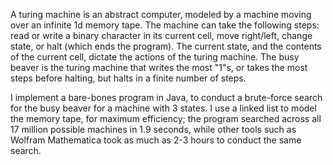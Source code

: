A turing machine is an abstract computer, modeled by a machine moving over an infinite 1d memory tape. The machine
can take the following steps: read or write a binary character in its current cell, move right/left, change state, 
or halt (which ends the program). The current state, and the contents of the current cell, dictate the actions of the
turing machine. The busy beaver is the turing machine that writes the most "1"s, or takes the most steps before 
halting, but halts in a finite number of steps. 

I implement a bare-bones program in Java, to conduct a brute-force search for the busy beaver for a machine with 3
states. I use a linked list to model the memory tape, for maximum efficiency; the program searched across all 17 
million possible machines in 1.9 seconds, while other tools such as Wolfram Mathematica took as much as 2-3 hours
to conduct the same search. 